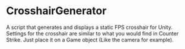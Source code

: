 # CrosshairGenerator
A script that generates and displays a static FPS crosshair for Unity.
Settings for the crosshair are similar to what you would find in Counter Strike.
Just place it on a Game object (Like the camera for example).
